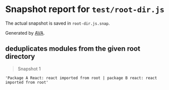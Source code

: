 # Snapshot report for `test/root-dir.js`

The actual snapshot is saved in `root-dir.js.snap`.

Generated by [AVA](https://avajs.dev).

## deduplicates modules from the given root directory

> Snapshot 1

    'Package A React: react imported from root | package B react: react imported from root'
